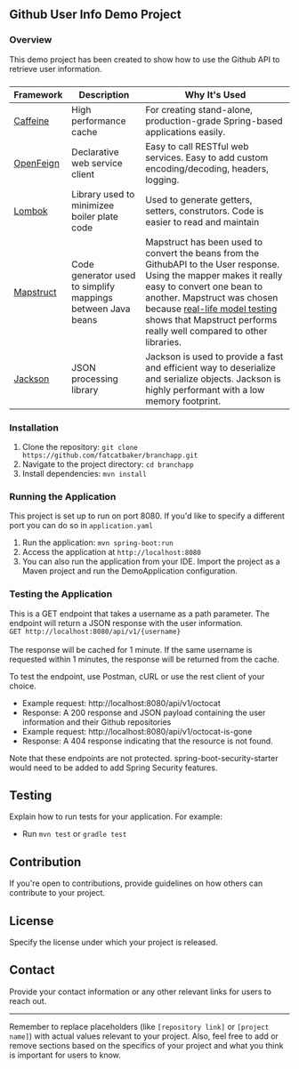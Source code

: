 ## Github User Info Demo Project

### Overview
This demo project has been created to show how to use the Github API to retrieve user information.  


### 
| Framework                                                      | Description                                                 | Why It's Used                                                                                                                                                                                                                                                                                                                                            |
|----------------------------------------------------------------|-------------------------------------------------------------|----------------------------------------------------------------------------------------------------------------------------------------------------------------------------------------------------------------------------------------------------------------------------------------------------------------------------------------------------------|
| [Caffeine](https://github.com/ben-manes/caffeine)              | High performance cache                                      | For creating stand-alone, production-grade Spring-based applications easily.                                                                                                                                                                                                                                                                             |
| [OpenFeign](https://spring.io/projects/spring-cloud-openfeign) | Declarative web service client                              | Easy to call RESTful web services.  Easy to add custom encoding/decoding, headers, logging.                                                                                                                                                                                                                                                              |
| [Lombok](https://projectlombok.org/)                           | Library used to minimizee boiler plate code                 | Used to generate getters, setters, construtors.  Code is easier to read and maintain                                                                                                                                                                                                                                                                     |
| [Mapstruct](https://mapstruct.org/)                            | Code generator used to simplify mappings between Java beans | Mapstruct has been used to convert the beans from the GithubAPI to the User response.  Using the mapper makes it really easy to convert one bean to another. Mapstruct was chosen because [real-life model testing](https://www.baeldung.com/java-performance-mapping-frameworks) shows that Mapstruct performs really well compared to other libraries. |
| [Jackson](https://github.com/FasterXML/jackson-docs)           | JSON processing library                                     | Jackson is used to provide a fast and efficient way to deserialize and serialize objects.  Jackson is highly performant with a low memory footprint.                                                                                                                                                                                                     |




### Installation
1. Clone the repository: `git clone https://github.com/fatcatbaker/branchapp.git`
2. Navigate to the project directory: `cd branchapp`
3. Install dependencies: `mvn install` 


### Running the Application
This project is set up to run on port 8080.  If you'd like to specify a different port you can do so in `application.yaml`
1. Run the application: `mvn spring-boot:run`
2. Access the application at `http://localhost:8080`
3. You can also run the application from your IDE.  Import the project as a Maven project and run the DemoApplication configuration.

### Testing the Application
This is a GET endpoint that takes a username as a path parameter.  The endpoint will return a JSON response with the user information.
<br>`GET http://localhost:8080/api/v1/{username}` </br>
<br>The response will be cached for 1 minute.  If the same username is requested within 1 minutes, the response will be returned from the cache.</br>

To test the endpoint, use Postman, cURL or use the rest client of your choice.

- Example request:  http://localhost:8080/api/v1/octocat 
- Response:  A 200 response and JSON payload containing the user information and their Github repositories
- Example request: http://localhost:8080/api/v1/octocat-is-gone 
- Response:  A 404 response indicating that the resource is not found.

Note that these endpoints are not protected.   spring-boot-security-starter would need to be added to add Spring Security features.

## Testing
Explain how to run tests for your application. For example:
- Run `mvn test` or `gradle test`

## Contribution
If you're open to contributions, provide guidelines on how others can contribute to your project.

## License
Specify the license under which your project is released.

## Contact
Provide your contact information or any other relevant links for users to reach out.

---

Remember to replace placeholders (like `[repository link]` or `[project name]`) with actual values relevant to your project. Also, feel free to add or remove sections based on the specifics of your project and what you think is important for users to know.
